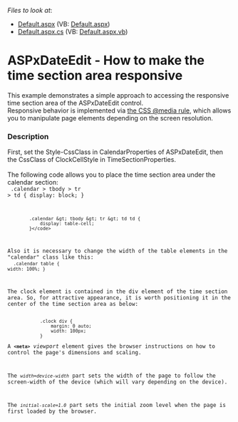 <!-- default file list -->
*Files to look at*:

* [Default.aspx](./CS/Default.aspx) (VB: [Default.aspx](./VB/Default.aspx))
* [Default.aspx.cs](./CS/Default.aspx.cs) (VB: [Default.aspx.vb](./VB/Default.aspx.vb))
<!-- default file list end -->
# ASPxDateEdit - How to make the time section area responsive


<p>This example demonstrates a simple approach to accessing the responsive time section area of the ASPxDateEdit control.<br>Responsive behavior is implemented via <a href="https://www.w3schools.com/cssref/css3_pr_mediaquery.asp">the CSS @media rule</a>, which allows you to manipulate page elements depending on the screen resolution.</p>


<h3>Description</h3>

First, set the&nbsp;Style-CssClass in&nbsp;CalendarProperties of ASPxDateEdit, then the&nbsp;CssClass of&nbsp;ClockCellStyle in&nbsp;TimeSectionProperties.<br><br>The following code allows you to place the time section area under the calendar section:<br>
<code lang="css">            .calendar &gt; tbody &gt; tr &gt; td {
                display: block;
            }

            .calendar &gt; tbody &gt; tr &gt; td td {
                display: table-cell;
            }</code>
Also it is necessary to change the&nbsp;width of the table elements in the "calendar" class&nbsp;like this:<br>
<code lang="css">            .calendar table {
                width: 100%;
            }</code>
<p>The clock element is contained in the div element of the time section area. So, for attractive appearance, it is worth positioning it in the center of the time section area as below:</p>
<code lang="css">            .clock div {
                margin: 0 auto;
                width: 100px;
            }</code>
<p>A&nbsp;<strong><code>&lt;meta&gt;</code></strong>&nbsp;<em>viewport</em>&nbsp;element gives the browser instructions on how to control the page's dimensions and scaling.</p>
<p>The<em>&nbsp;<code>width=device-width</code></em>&nbsp;part sets the width of the page to follow the screen-width of the device (which will vary depending on the device).</p>
<p>The&nbsp;<em><code>initial-scale=1.0</code></em>&nbsp;part sets the initial zoom level when the page is first loaded by the browser.</p>

<br/>


